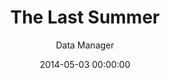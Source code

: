 ---
title: 'The Last Summer'
subtitle: 'Data Manager'
category: Film
date: 2014-05-03 00:00:00
description:
featured_image: '/images/films/the_last_summer.jpg'
---